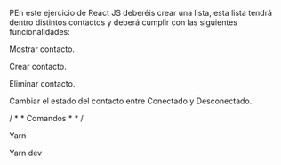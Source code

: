 PEn este ejercicio de React JS deberéis crear una lista, esta lista tendrá dentro distintos contactos y deberá cumplir con las siguientes funcionalidades:

Mostrar contacto.

Crear contacto.

Eliminar contacto.

Cambiar el estado del contacto entre Conectado y Desconectado.

/ * * Comandos * * /

Yarn 

Yarn dev
